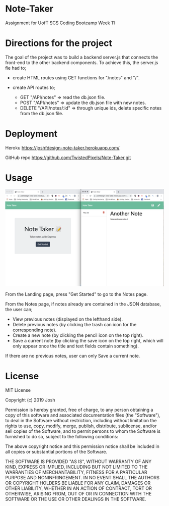 # Note-Taker
Assignment for UofT SCS Coding Bootcamp
Week 11

# Directions for the project

The goal of the project was to build a backend server.js that connects the front-end to the other backend components. To achieve this, the server.js fie had to;

- create HTML routes using GET functions for "/notes" and "/".

- create API routes to;
    - GET "/API/notes" => read the db.json file.
    - POST "/API/notes" => update the db.json file with new notes.
    - DELETE "/API/notes/:id" => through unique ids, delete specific notes from the db.json file.

# Deployment
    
Heroku
https://joshfdesign-note-taker.herokuapp.com/

GitHub repo
https://github.com/TwistedPixels/Note-Taker.git

# Usage

![Browser Deployment of Note Taker App](Documentation/Note_Taker_Pic.png)

From the Landing page, press "Get Started" to go to the Notes page.

From the Notes page, if notes already are contained in the JSON database, the user can;
- View previous notes (displayed on the lefthand side).
- Delete previous notes (by clicking the trash can icon for the corresponding note).
- Create a new note (by clicking the pencil icon on the top right).
- Save a current note (by clicking the save icon on the top right, which will only appear once the title and text fields contain something).

If there are no previous notes, user can only Save a current note.

# License

MIT License

Copyright (c) 2019 Josh

Permission is hereby granted, free of charge, to any person obtaining a copy
of this software and associated documentation files (the "Software"), to deal
in the Software without restriction, including without limitation the rights
to use, copy, modify, merge, publish, distribute, sublicense, and/or sell
copies of the Software, and to permit persons to whom the Software is
furnished to do so, subject to the following conditions:

The above copyright notice and this permission notice shall be included in all
copies or substantial portions of the Software.

THE SOFTWARE IS PROVIDED "AS IS", WITHOUT WARRANTY OF ANY KIND, EXPRESS OR
IMPLIED, INCLUDING BUT NOT LIMITED TO THE WARRANTIES OF MERCHANTABILITY,
FITNESS FOR A PARTICULAR PURPOSE AND NONINFRINGEMENT. IN NO EVENT SHALL THE
AUTHORS OR COPYRIGHT HOLDERS BE LIABLE FOR ANY CLAIM, DAMAGES OR OTHER
LIABILITY, WHETHER IN AN ACTION OF CONTRACT, TORT OR OTHERWISE, ARISING FROM,
OUT OF OR IN CONNECTION WITH THE SOFTWARE OR THE USE OR OTHER DEALINGS IN THE
SOFTWARE.
